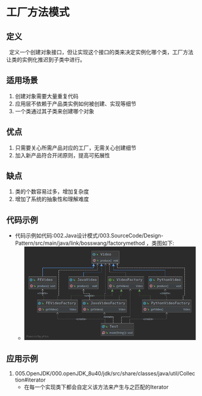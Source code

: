 # 工厂方法模式
## 定义
&nbsp;&nbsp;定义一个创建对象接口，但让实现这个接口的类来决定实例化哪个类，工厂方法让类的实例化推迟到子类中进行。

## 适用场景
1. 创建对象需要大量重复代码
2. 应用层不依赖于产品类实例如何被创建、实现等细节
3. 一个类通过其子类来创建哪个对象

## 优点
1. 只需要关心所需产品对应的工厂，无需关心创建细节
2. 加入新产品符合开闭原则，提高可拓展性

## 缺点
1. 类的个数容易过多，增加复杂度
2. 增加了系统的抽象性和理解难度

## 代码示例
- 代码示例如代码:002.Java设计模式/003.SourceCode/Design-Pattern/src/main/java/link/bosswang/factorymethod ，类图如下:
    + <img src="./pics/factorymethod.png"/>

## 应用示例
1. 005.OpenJDK/000.openJDK_8u40/jdk/src/share/classes/java/util/Collection#iterator
    - 在每一个实现类下都会自定义该方法来产生与之匹配的Iterator